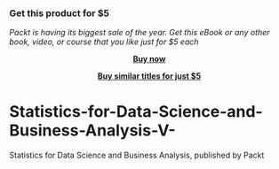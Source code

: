
### Get this product for $5

<i>Packt is having its biggest sale of the year. Get this eBook or any other book, video, or course that you like just for $5 each</i>


<b><p align='center'>[Buy now](https://packt.link/9781789803259)</p></b>


<b><p align='center'>[Buy similar titles for just $5](https://subscription.packtpub.com/search)</p></b>


# Statistics-for-Data-Science-and-Business-Analysis-V-
Statistics for Data Science and Business Analysis, published by Packt

